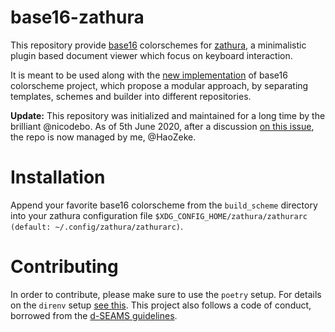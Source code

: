 # base16-zathura

This repository provide [base16][1] colorschemes for [zathura][2], a
minimalistic plugin based document viewer which focus on keyboard interaction.

It is meant to be used along with the [new implementation][3] of base16 colorscheme
project, which propose a modular approach, by separating templates, schemes and
builder into different repositories.

**Update:** This repository was initialized and maintained for a long time by the brilliant @nicodebo. As of 5th June 2020, after a discussion [on this issue](https://github.com/chriskempson/base16/issues/225#issuecomment-639739616), the repo is now managed by me, @HaoZeke.

# Installation

Append your favorite base16 colorscheme from the `build_scheme` directory into
your zathura configuration file `$XDG_CONFIG_HOME/zathura/zathurarc (default: ~/.config/zathura/zathurarc)`.

# Contributing

In order to contribute, please make sure to use the `poetry` setup. For details
on the `direnv` setup [see this](https://rgoswami.me/posts/poetry-direnv/). This
project also follows a code of conduct, borrowed from the [d-SEAMS guidelines](https://github.com/d-SEAMS/seams-core/blob/master/CONTRIBUTING.md).

[1]: https://chriskempson.github.io/base16/
[2]: https://pwmt.org/projects/zathura/
[3]: https://github.com/chriskempson/base16

